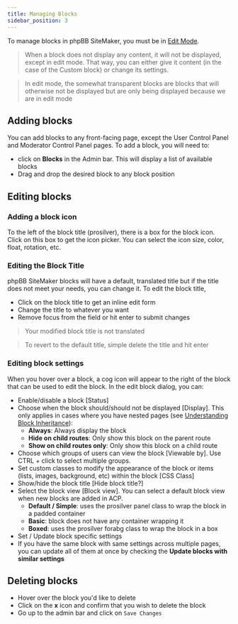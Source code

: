 ```yaml
---
title: Managing Blocks
sidebar_position: 3
---
```


To manage blocks in phpBB SiteMaker, you must be in [Edit Mode](./overview#edit-mode).

> When a block does not display any content, it will not be displayed, except in edit mode. That way, you can either give it content (in the case of the Custom block) or change its settings.

> In edit mode, the somewhat transparent blocks are blocks that will otherwise not be displayed but are only being displayed because we are in edit mode

## Adding blocks
You can add blocks to any front-facing page, except the User Control Panel and Moderator Control Panel pages. To add a block, you will need to:
* click on **Blocks** in the Admin bar. This will display a list of available blocks
* Drag and drop the desired block to any block position

## Editing blocks
### Adding a block icon
To the left of the block title (prosilver), there is a box for the block icon. Click on this box to get the icon picker. You can select the icon size, color, float, rotation, etc.

### Editing the Block Title
phpBB SiteMaker blocks will have a default, translated title but if the title does not meet your needs, you can change it. To edit the block title,
* Click on the block title to get an inline edit form
* Change the title to whatever you want
* Remove focus from the field or hit enter to submit changes

> Your modified block title is not translated

> To revert to the default title, simple delete the title and hit enter

### Editing block settings
When you hover over a block, a cog icon will appear to the right of the block that can be used to edit the block. In the edit block dialog, you can:
- Enable/disable a block [Status]
- Choose when the block should/should not be displayed [Display]. This only applies in cases where you have nested pages (see [Understanding Block Inheritance](/docs/user/site/block-inheritance)):
    - **Always**: Always display the block
    - **Hide on child routes**: Only show this block on the parent route
    - **Show on child routes only**: Only show this block on a child route
- Choose which groups of users can view the block [Viewable by]. Use CTRL + click to select multiple groups.
- Set custom classes to modify the appearance of the block or items (lists, images, background, etc) within the block [CSS Class]
- Show/hide the block title [Hide block title?]
- Select the block view [Block view]. You can select a default block view when new blocks are added in ACP.
    - **Default / Simple**: uses the prosilver panel class to wrap the block in a padded container
    - **Basic**: block does not have any container wrapping it
    - **Boxed**: uses the prosilver forabg class to wrap the block in a box
- Set / Update block specific settings
- If you have the same block with same settings across multiple pages, you can update all of them at once by checking the **Update blocks with similar settings**

## Deleting blocks
- Hover over the block you'd like to delete
- Click on the **x** icon and confirm that you wish to delete the block
- Go up to the admin bar and click on `Save Changes`
